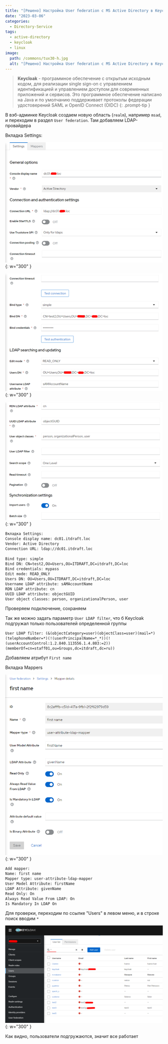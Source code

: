 ```yaml
---
title: "[Решено] Настройка User federation с MS Active Directory в Keycloak"
date: "2023-03-06"
categories: 
  - Directory-Service
tags: 
  - active-directory
  - keycloak
  - linux
image:
  path: /commons/tux30-h.jpg
  alt: "[Решено] Настройка User federation с MS Active Directory в Keycloak"
---
```


> **Keycloak** - программное обеспечение с открытым исходным кодом, для реализации single sign-on с управлением идентификацией и управлением доступом для современных приложений и сервисов. Это программное обеспечение написано на Java и по умолчанию поддерживает протоколы федерации удостоверений SAML и OpenID Connect (OIDC)
{: .prompt-tip }

В вэб-админке Keycloak создаем новую область (`realm`), например `msad`, и переходим в раздел `User federation`. Там добавляем LDAP-провайдера

Вкладка Settings:

![](/assets/img/posts/2023/03/06/image-5.png){: w="300" }

![](/assets/img/posts/2023/03/06/image-6.png){: w="300" }

![](/assets/img/posts/2023/03/06/image-7.png){: w="300" }

```
Вкладка Settings:
Console display name: dc01.itdraft.loc
Vendor: Active Directory
Connection URL: ldap://dc01.itdraft.loc

Bind type: simple
Bind DN: CN=test2,OU=Users,OU=ITDRAFT,DC=itdraft,DC=loc
Bind credentials: mypass
Edit mode: READ_ONLY
Users DN: OU=Users,OU=ITDRAFT,DC=itdraft,DC=loc
Username LDAP attribute: sAMAccountName
RDN LDAP attribute: cn
UUID LDAP attribute: objectGUID
User object classes: person, organizationalPerson, user
```

Проверяем подключение, сохраняем

Так же можно задать параметр `User LDAP filter`, что б Keycloak подгружал только пользователей определенной группы

```
User LDAP filter: (&(objectCategory=user)(objectClass=user)(mail=*)(telephoneNumber=*)(!(userPrincipalName=*_*))(!(userAccountControl:1.2.840.113556.1.4.803:=2))(memberOf=cn=staff01,ou=Groups,dc=itdraft,dc=ru))
```

Добавляем атрибут `First name`

Вкладка Mappers

![](/assets/img/posts/2023/03/06/image-23.png){: w="300" }

```
Add mapper:
Name: first name
Mapper type: user-attribute-ldap-mapper
User Model Attribute: firstName
LDAP Attribute: givenName
Read Only: On
Always Read Value From LDAP: On
Is Mandatory In LDAP On
```

Для проверки, переходим по ссылке "Users" в левом меню, и в строке поиск вводим `*`

![](/assets/img/posts/2023/03/06/image-8-1024x630.png){: w="300" }

Как видно, пользователи подгружаются, значит все работает
